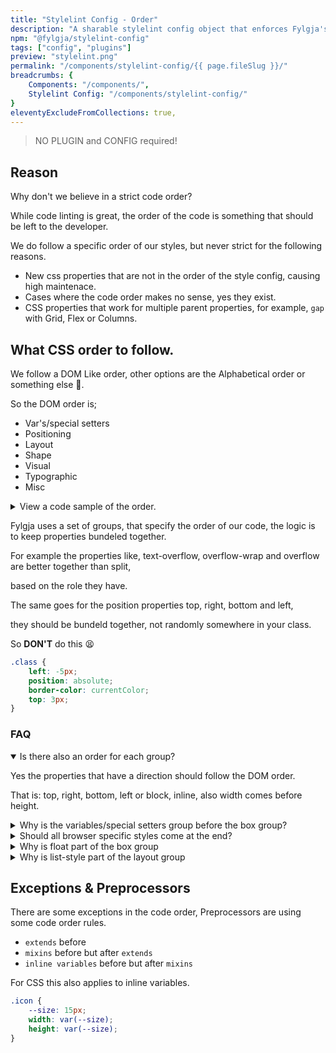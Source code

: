 ```yaml
---
title: "Stylelint Config - Order"
description: "A sharable stylelint config object that enforces Fylgja's CSS order rules."
npm: "@fylgja/stylelint-config"
tags: ["config", "plugins"]
preview: "stylelint.png"
permalink: "/components/stylelint-config/{{ page.fileSlug }}/"
breadcrumbs: {
    Components: "/components/",
    Stylelint Config: "/components/stylelint-config/"
}
eleventyExcludeFromCollections: true,
---
```


> NO PLUGIN and CONFIG required!

## Reason

Why don't we believe in a strict code order?

While code linting is great,
the order of the code is something that should be left to the developer.

We do follow a specific order of our styles,
but never strict for the following reasons.

- New css properties that are not in the order of the style config,
  causing high maintenace.
- Cases where the code order makes no sense, yes they exist.
- CSS properties that work for multiple parent properties,
  for example, `gap` with Grid, Flex or Columns.

## What CSS order to follow.

We follow a DOM Like order, other options are the Alphabetical order or something else 🤷‍.

So the DOM order is;

* Var's/special setters
* Positioning
* Layout
* Shape
* Visual
* Typographic
* Misc

<details class="faq-panel"><summary>View a code sample of the order.</summary>

```scss
.order-example {
    // var's/special setters
    --color-theme: rebeccapurple;
    content: attr();
    counter-reset: section;
    counter-increment: section;
    quotes: '"' '"' "'" "'";
    // Positioning
    box-sizing: border-box;
    position: absolute;
    right: 0;
    // Layout
    display: block;
    float: left;
    grid-column: span 2;
    flex-flow: row wrap;
    justify-content: center;
    align-items: center;
    table-layout: fixed;
    // Shape
    width: auto;
    max-width: 100%;
    min-width: 100%;
    height: auto;
    clip-path: circle();
    shape-outside: img();
    margin: auto;
    padding: 0;
    border-radius: 50%;
    border: 1px solid currentColor;
    box-shadow: 0 0 0 #fff2;
    outline: none;
    // Visual
    background-color: #eee;
    color: #333;
    fill: currentColor; // svg
    stroke: currentColor; // svg
    // Typographic
    font-family: system-ui, sans-serif;
    font-size: 1em;
    font-weight: 500;
    text-align: center;
    vertical-align: middle;
    white-space: pre;
    hyphens: auto;
    overflow-wrap: break-word;
    // Misc
    transform: scaleX(1);
    opacity: 1;
    animation: 3s infinite;
    transition: transform 0.2s linear;
    appearance: none;
    overflow: visible;
    cursor: pointer;
    -webkit-tap-highlight-color: transparent;
}
```

</details>

Fylgja uses a set of groups, that specify the order of our code, the logic is to keep properties bundeled together.

For example the properties like, text-overflow, overflow-wrap and overflow are better together than split,

based on the role they have.

The same goes for the position properties top, right, bottom and left,

they should be bundeld together, not randomly somewhere in your class.

So **DON'T** do this 😫

```css
.class {
    left: -5px;
    position: absolute;
    border-color: currentColor;
    top: 3px;
}
```

### FAQ

<details open class="faq-panel"><summary>Is there also an order for each group?</summary>

Yes the properties that have a direction should follow the DOM order.

That is: top, right, bottom, left or block, inline, also width comes before height.

</details>

<details class="faq-panel"><summary>Why is the variables/special setters group before the box group?</summary>

The properties in this group are specifically used to set values.

CSS variables should always come before all, similar to SCSS variables.

Other properties are used to set values used by the content property.

</details>

<details class="faq-panel"><summary>Should all browser specific styles come at the end?</summary>

That depends on the style.

Browsers prefixes should be avoided!
Use [autoprefixer](https://github.com/postcss/autoprefixer) instead.

But if they are needed,
and they it only exist for 1 specific brower,
then _Yes_ but that property should come at the end.

</details>

<details class="faq-panel"><summary>Why is float part of the box group</summary>

Float moves the box, like position, while flex and grid move the children.

</details>

<details class="faq-panel"><summary>Why is list-style part of the layout group</summary>

Not really sure.
Still working out the best position for it.

Momentarily Fylgja is using the default order used by Chrome and Firefox.

Another reason is that the `display` property can have the value `list-item`.

_Suggestions are welcome_

</details>

## Exceptions & Preprocessors

There are some exceptions in the code order, Preprocessors are using some code order rules.

- `extends` before
- `mixins` before but after `extends`
- `inline variables` before but after `mixins`

For CSS this also applies to inline variables.

```css
.icon {
    --size: 15px;
    width: var(--size);
    height: var(--size);
}
```
